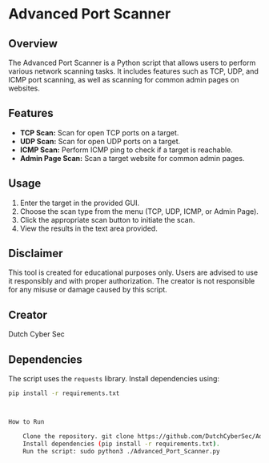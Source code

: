 # Advanced Port Scanner

## Overview

The Advanced Port Scanner is a Python script that allows users to perform various network scanning tasks. It includes features such as TCP, UDP, and ICMP port scanning, as well as scanning for common admin pages on websites.

## Features

- **TCP Scan:** Scan for open TCP ports on a target.
- **UDP Scan:** Scan for open UDP ports on a target.
- **ICMP Scan:** Perform ICMP ping to check if a target is reachable.
- **Admin Page Scan:** Scan a target website for common admin pages.

## Usage

1. Enter the target in the provided GUI.
2. Choose the scan type from the menu (TCP, UDP, ICMP, or Admin Page).
3. Click the appropriate scan button to initiate the scan.
4. View the results in the text area provided.

## Disclaimer

This tool is created for educational purposes only. Users are advised to use it responsibly and with proper authorization. The creator is not responsible for any misuse or damage caused by this script.

## Creator

Dutch Cyber Sec

## Dependencies

The script uses the `requests` library. Install dependencies using:

```bash
pip install -r requirements.txt



How to Run

    Clone the repository. git clone https://github.com/DutchCyberSec/Advanced-Port-Scanner.git
    Install dependencies (pip install -r requirements.txt).
    Run the script: sudo python3 ./Advanced_Port_Scanner.py

